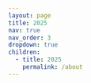 ```yaml
---
layout: page
title: 2025
nav: true
nav_order: 3
dropdown: true
children:
  - title: 2025
    permalink: /about
---
```

